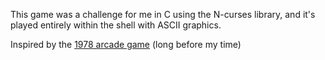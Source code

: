 This game was a challenge for me in C using the N-curses library, and it's played entirely within the shell with ASCII graphics.

Inspired by the [1978 arcade game](https://en.wikipedia.org/wiki/Space_Invaders) (long before my time) 